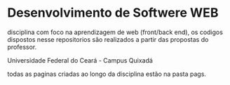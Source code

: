 # Desenvolvimento de Softwere WEB
disciplina com foco na aprendizagem de web (front/back end), os codigos dispostos nesse repositorios são realizados a partir das propostas do professor.


Universidade Federal do Ceará - Campus Quixadá

todas as paginas criadas ao longo da disciplina estão na pasta pags.

